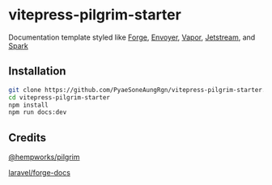 # vitepress-pilgrim-starter

Documentation template styled like [Forge](https://forge.laravel.com/docs/introduction.html), [Envoyer](https://docs.envoyer.io/introduction.html), [Vapor](https://docs.vapor.build/introduction.html), [Jetstream](https://jetstream.laravel.com/introduction.html), and [Spark](https://spark.laravel.com/docs/introduction.html)

## Installation

```bash
git clone https://github.com/PyaeSoneAungRgn/vitepress-pilgrim-starter.git
cd vitepress-pilgrim-starter
npm install
npm run docs:dev
```

## Credits

[@hempworks/pilgrim](https://www.npmjs.com/package/@hempworks/pilgrim)

[laravel/forge-docs](https://github.com/laravel/forge-docs)